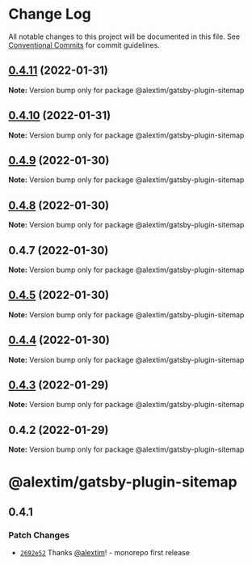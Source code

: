 # Change Log

All notable changes to this project will be documented in this file.
See [Conventional Commits](https://conventionalcommits.org) for commit guidelines.

## [0.4.11](https://github.com/alextim/at-blog/compare/@alextim/gatsby-plugin-sitemap@0.4.10...@alextim/gatsby-plugin-sitemap@0.4.11) (2022-01-31)

**Note:** Version bump only for package @alextim/gatsby-plugin-sitemap





## [0.4.10](https://github.com/alextim/at-blog/compare/@alextim/gatsby-plugin-sitemap@0.4.9...@alextim/gatsby-plugin-sitemap@0.4.10) (2022-01-31)

**Note:** Version bump only for package @alextim/gatsby-plugin-sitemap





## [0.4.9](https://github.com/alextim/at-blog/compare/@alextim/gatsby-plugin-sitemap@0.4.8...@alextim/gatsby-plugin-sitemap@0.4.9) (2022-01-30)

**Note:** Version bump only for package @alextim/gatsby-plugin-sitemap





## [0.4.8](https://github.com/alextim/at-blog/compare/@alextim/gatsby-plugin-sitemap@0.4.7...@alextim/gatsby-plugin-sitemap@0.4.8) (2022-01-30)

**Note:** Version bump only for package @alextim/gatsby-plugin-sitemap





## 0.4.7 (2022-01-30)

**Note:** Version bump only for package @alextim/gatsby-plugin-sitemap





## [0.4.5](https://github.com/alextim/at-blog/compare/@alextim/gatsby-plugin-sitemap@0.4.4...@alextim/gatsby-plugin-sitemap@0.4.5) (2022-01-30)

**Note:** Version bump only for package @alextim/gatsby-plugin-sitemap





## [0.4.4](https://github.com/alextim/at-blog/compare/@alextim/gatsby-plugin-sitemap@0.4.3...@alextim/gatsby-plugin-sitemap@0.4.4) (2022-01-30)

**Note:** Version bump only for package @alextim/gatsby-plugin-sitemap





## [0.4.3](https://github.com/alextim/at-blog/compare/@alextim/gatsby-plugin-sitemap@0.4.2...@alextim/gatsby-plugin-sitemap@0.4.3) (2022-01-29)

**Note:** Version bump only for package @alextim/gatsby-plugin-sitemap

## 0.4.2 (2022-01-29)

**Note:** Version bump only for package @alextim/gatsby-plugin-sitemap

# @alextim/gatsby-plugin-sitemap

## 0.4.1

### Patch Changes

- [`2692e52`](https://github.com/alextim/at-blog/commit/2692e524fe2bf10e47e1a4fbd6f7173ca1be3b65) Thanks [@alextim](https://github.com/alextim)! - monorepo first release

